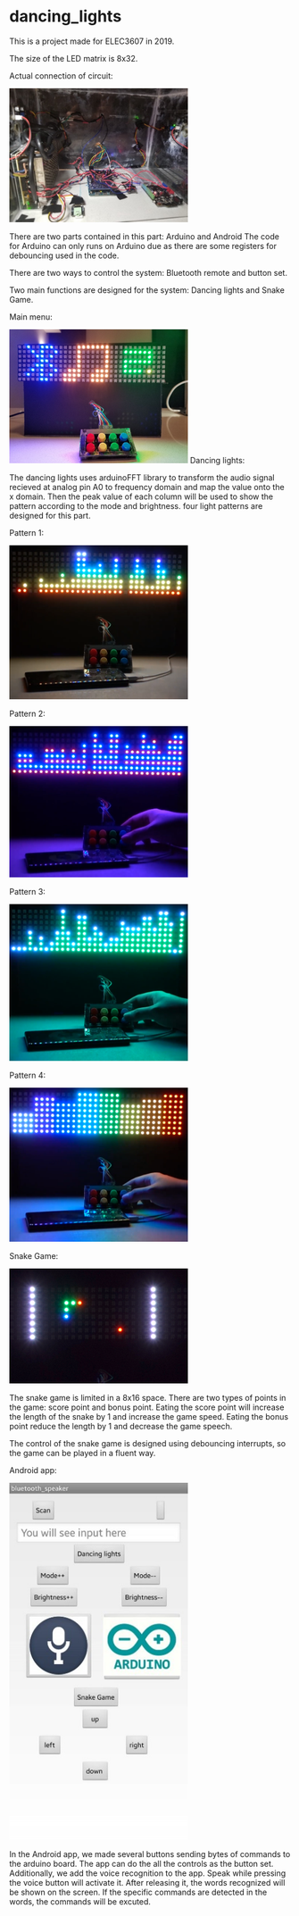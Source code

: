 # dancing_lights
This is a project made for ELEC3607 in 2019.

The size of the LED matrix is 8x32.

Actual connection of circuit:

<img src="https://github.com/880n/dancing_lights/blob/master/image/connection.jpg" width="320">


There are two parts contained in this part: Arduino and Android 
The code for Arduino can only runs on Arduino due as there are some registers for debouncing used in the code.

There are two ways to control the system: Bluetooth remote and button set.

Two main functions are designed for the system: Dancing lights and Snake Game.

Main menu:

<img src="https://github.com/880n/dancing_lights/blob/master/image/main.png" width="320">
Dancing lights:

The dancing lights uses arduinoFFT library to transform the audio signal recieved at analog pin A0 to frequency domain and map the value onto the x domain. Then the peak value of each column will be used to show the pattern according to the mode and brightness.
four light patterns are designed for this part.

Pattern 1:

<img src="https://github.com/880n/dancing_lights/blob/master/image/1.png" width="320">

Pattern 2:

<img src="https://github.com/880n/dancing_lights/blob/master/image/2.png" width="320">

Pattern 3:

<img src="https://github.com/880n/dancing_lights/blob/master/image/3.png" width="320">

Pattern 4:

<img src="https://github.com/880n/dancing_lights/blob/master/image/4.png" width="320">


Snake Game:

<img src="https://github.com/880n/dancing_lights/blob/master/image/snake.png" width="320">


The snake game is limited in a 8x16 space. There are two types of points in the game: score point and bonus point. Eating the score point will increase the length of the snake by 1 and increase the game speed. Eating the bonus point reduce the length by 1 and decrease the game speech.

The control of the snake game is designed using debouncing interrupts, so the game can be played in a fluent way.

Android app:

<img src="https://github.com/880n/dancing_lights/blob/master/image/app.jpg" width="320">


In the Android app, we made several buttons sending bytes of commands to the arduino board. The app can do the all the controls as the button set. Additionally, we add the voice recognition to the app. Speak while pressing the voice button will activate it. After releasing it, the words recognized will be shown on the screen. If the specific commands are detected in the words, the commands will be excuted.
